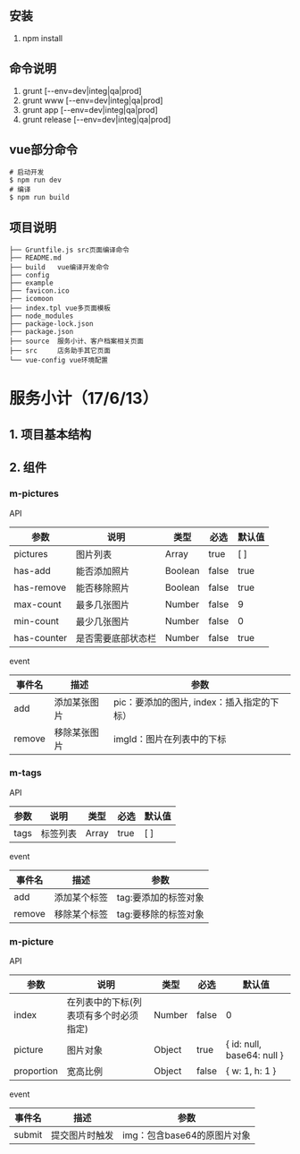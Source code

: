 ## 安装 ##
1. npm install

## 命令说明 ##
1. grunt [--env=dev|integ|qa|prod]
2. grunt www [--env=dev|integ|qa|prod]
3. grunt app [--env=dev|integ|qa|prod]
4. grunt release [--env=dev|integ|qa|prod]

## vue部分命令 ##

```
# 启动开发
$ npm run dev
# 编译
$ npm run build
```

## 项目说明 ##
```
├── Gruntfile.js src页面编译命令
├── README.md
├── build   vue编译开发命令
├── config
├── example
├── favicon.ico
├── icomoon
├── index.tpl vue多页面模板
├── node_modules
├── package-lock.json
├── package.json
├── source  服务小计、客户档案相关页面
├── src     店务助手其它页面
└── vue-config vue环境配置
```


# 服务小计（17/6/13） #
## 1. 项目基本结构

## 2. 组件 ##
### m-pictures ###

API

 参数 | 说明   | 类型 | 必选 | 默认值
----|----------|----|------|----
pictures | 图片列表  | Array | true  | [ ]
has-add | 能否添加照片 | Boolean | false  | true
has-remove | 能否移除照片 | Boolean | false  | true
max-count | 最多几张图片 | Number | false  | 9
min-count | 最少几张图片 | Number | false  | 0
has-counter | 是否需要底部状态栏 | Number | false  | true

event

事件名 | 描述 |参数
---- |------ |----
add | 添加某张图片 | pic：要添加的图片, index：插入指定的下标）
remove | 移除某张图片 | imgId：图片在列表中的下标

### m-tags ###

API

 参数 | 说明   | 类型 | 必选 | 默认值
---- |----------|----|------|----
tags | 标签列表  | Array | true  | [ ]

event

事件名 | 描述 |参数
---- |------ |----
add | 添加某个标签 | tag:要添加的标签对象
remove | 移除某个标签 | tag:要移除的标签对象

### m-picture ###

API

 参数 | 说明   | 类型 | 必选 | 默认值
---- |----------|----|------|----
index | 在列表中的下标(列表项有多个时必须指定)  | Number | false  | 0
picture | 图片对象  | Object | true  | { id: null, base64: null }
proportion | 宽高比例  | Object | false  | { w: 1, h: 1 }

event

事件名 | 描述 |参数
----|------|---
submit | 提交图片时触发 | img：包含base64的原图片对象



